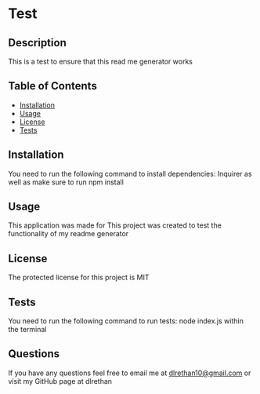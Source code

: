 
  # Test
  ## Description
  This is a test to ensure that this read me generator works

  ## Table of Contents
  * [Installation](#installation)
  * [Usage](#usage)
  * [License](#license)
  * [Tests](#tests)
  
  
  ## Installation
  You need to run the following command to install dependencies: Inquirer as well as make sure to run npm install

  ## Usage

  This application was made for This project was created to test the functionality of my readme generator

  ## License

  The protected license for this project is MIT 

  ## Tests

  You need to run the following command to run tests: node index.js within the terminal

  ## Questions 

  If you have any questions feel free to email me at dlrethan10@gmail.com or visit my GitHub page at dlrethan
